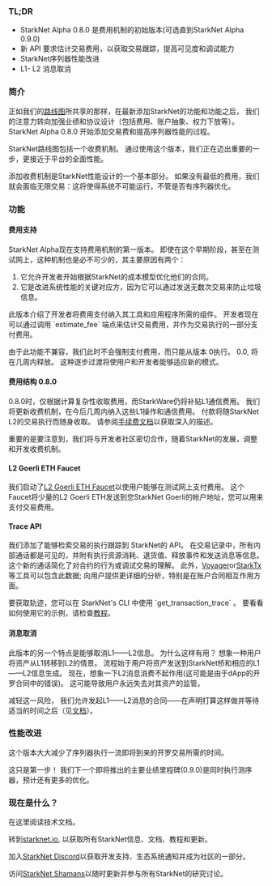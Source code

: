 ### TL;DR

* StarkNet Alpha 0.8.0 是费用机制的初始版本(可选直到StarkNet Alpha 0.9.0)
* 新 API 要求估计交易费用，以获取交易跟踪，提高可见度和调试能力
* StarkNet序列器性能改进
* L1- L2 消息取消

### 简介

正如我们的[路线图](https://www.notion.so/starkware/StarkNet-Alpha-Features-Tentative-Roadmap-f2b8f5f25a2d4d1cb3265fb82a098c51)所共享的那样，在最新添加StarkNet的功能和功能之后， 我们的注意力转向加强业绩和协议设计（包括费用、账户抽象、权力下放等）。 StarkNet Alpha 0.8.0 开始添加交易费和提高序列器性能的过程。

StarkNet路线图包括一个收费机制。 通过使用这个版本，我们正在迈出重要的一步，更接近于平台的全面性能。

添加收费机制是StarkNet性能设计的一个基本部分。 如果没有最低的费用，我们就会面临无限交易：这将使得系统不可能运行，不管是否有序列器优化。

### 功能

#### 费用支持

StarkNet Alpha现在支持费用机制的第一版本。 即使在这个早期阶段，甚至在测试网上，这种机制也是必不可少的，其主要原因有两个：

1. 它允许开发者开始根据StarkNet的成本模型优化他们的合同。
2. 它是改进系统性能的关键对应方，因为它可以通过发送无数次交易来防止垃圾信息。

此版本介绍了开发者将费用支付纳入其工具和应用程序所需的组件。 开发者现在可以通过调用 \`estimate_fee\` 端点来估计交易费用，并作为交易执行的一部分支付费用。

由于此功能不兼容，我们此时不会强制支付费用，而只能从版本 0执行。 0.0, 将在几周内释放。 这种逐步过渡将使用户和开发者能够适应新的模式。

#### 费用结构 0.8.0

0.8.0时，仅根据计算复杂性收取费用，而StarkWare仍将补贴L1通信费用。 我们将更新收费机制，在今后几周内纳入这些L1操作和通信费用。 付款将随StarkNet L2的交易执行而随身收取。 请参阅[手续费文档](https://starknet.io/documentation/fee-mechanism/)以获取深入的描述。

重要的是要注意到，我们将与开发者社区密切合作，随着StarkNet的发展，调整和开发收费机制。

#### L2 Goerli ETH Faucet

我们启动了[L2 Goerli ETH Faucet](https://faucet.goerli.starknet.io/)以使用户能够在测试网上支付费用。 这个Faucet将少量的L2 Goerli ETH发送到您StarkNet Goerli的帐户地址，您可以用来支付交易费用。

#### Trace API

我们添加了能够检索交易的执行跟踪到 StarkNet的 API。 在交易记录中，所有内部通话都是可见的，并附有执行资源消耗、退货值、释放事件和发送消息等信息。 这个新的通话简化了对合约的行为或调试交易的理解。 此外，[Voyager](https://voyager.online/)or[StarkTx](https://starktx.info/)等工具可以包含此数据; 向用户提供更详细的分析，特别是在账户合同相互作用方面。

要获取轨迹，您可以在 StarkNet's CLI 中使用 \`get_transaction_trace\` 。 要看看如何使用它的示例，请检查[教程](https://www.cairo-lang.org/docs/hello_starknet/cli.html?#get-transaction-trace)。

#### 消息取消

此版本的另一个特点是能够取消L1——L2信息。 为什么这样有用？ 想象一种用户将资产从L1转移到L2的情景。 流程始于用户将资产发送到StarkNet桥和相应的L1——L2信息生成。 现在，想象一下L2消息消费不起作用(这可能是由于dApp的开罗合同中的错误)。 这可能导致用户永远失去对其资产的监管。

减轻这一风险， 我们允许发起L1——L2消息的合同——在声明打算这样做并等待适当的时间之后（见[文档](https://starknet.io/l1-l2-messaging/#cancellation)）。

### 性能改进

这个版本大大减少了序列器执行一流即将到来的开罗交易所需的时间。

这只是第一步！ 我们下一个即将推出的主要业绩里程碑(0.9.0)是同时执行测序器，预计还有更多的优化。

### 现在是什么？

在这里阅读技术文档[](https://starknet.io/documentation/fee-mechanism/)。

转到[starknet.io](https://starknet.io/), 以获取所有StarkNet信息、文档、教程和更新。

加入[StarkNet Discord](https://discord.gg/uJ9HZTUk2Y)以获取开发支持、生态系统通知并成为社区的一部分。

访问[StarkNet Shamans](https://community.starknet.io/)以随时更新并参与所有StarkNet的研究讨论。